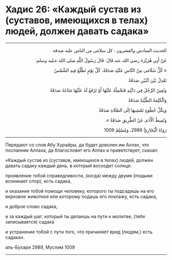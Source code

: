 <h1 class="hadith-header">Хадис 26: «Каждый сустав из (суставов, имеющихся в телах) людей, должен давать садака» </h1>

<hr>

<p class="arabic-text" dir="rtl">
الحديث السادس والعشرون :
كل سلامى من الناس عليه صدقة
</p>

<p class="arabic-text" dir="rtl">
عَنْ أَبِي هُرَيْرَةَ رضي الله عنه قَالَ: قَالَ رَسُولُ اللَّهِ صلى الله عـليه وسلم: 
</p>

<p class="arabic-text" dir="rtl">
« كُلُّ سُلَامَى مِنْ النَّاسِ عَلَيْهِ صَدَقَةٌ، كُلَّ يَوْمٍ تَطْلُعُ فِيهِ الشَّمْسُ
</p>

<p class="arabic-text" dir="rtl">
 تَعْدِلُ بَيْنَ اثْنَيْنِ صَدَقَةٌ
</p>

<p class="arabic-text" dir="rtl">
 وَتُعِينُ الرَّجُلَ فِي دَابَّتِهِ فَتَحْمِلُهُ عَلَيْهَا أَوْ تَرْفَعُ لَهُ عَلَيْهَا مَتَاعَهُ صَدَقَةٌ
</p>

<p class="arabic-text" dir="rtl">
 وَالْكَلِمَةُ الطَّيِّبَةُ صَدَقَةٌ
</p>

<p class="arabic-text" dir="rtl">
 وَبِكُلِّ خُطْوَةٍ تَمْشِيهَا إلَى الصَّلَاةِ صَدَقَةٌ
</p>

<p class="arabic-text" dir="rtl">
 وَتُمِيطُ الْأَذَى عَنْ الطَّرِيقِ صَدَقَةٌ ». 
</p>

<p class="arabic-subtext" dir="rtl">
رَوَاهُ الْبُخَارِيُّ 2989، وَمُسْلِمٌ 1009 
</p>

<hr>

<p class="russian-text">
Передают со слов Абу Хурайры, да будет доволен им Аллах, что посланник Аллаха, да благословит его Аллах и приветствует, сказал: 
</p>

<p class="russian-text">
«Каждый сустав из (суставов, имеющихся в телах) людей, должен давать садаку каждый день, в который восходит солнце: 
</p>

<p class="russian-text">
проявление тобой справедливости, (когда) между двумя (людьми возникает спор), есть садака, 
</p>

<p class="russian-text">
и оказание тобой помощи человеку, которого ты подсадишь на его верховое животное или которому подашь его поклажу, есть садака, 
</p>

<p class="russian-text">
и доброе слово садака, 
</p>

<p class="russian-text">
и за каждый шаг, который ты делаешь на пути к молитве, (тебе записывается) садака 
</p>

<p class="russian-text">
и устранение тобой с пути того, что причиняет вред (людям,) есть садака».
</p>

<p class="russian-subtext">
аль-Бухари 2989, Муслим 1009
</p>

<hr class="endline">
